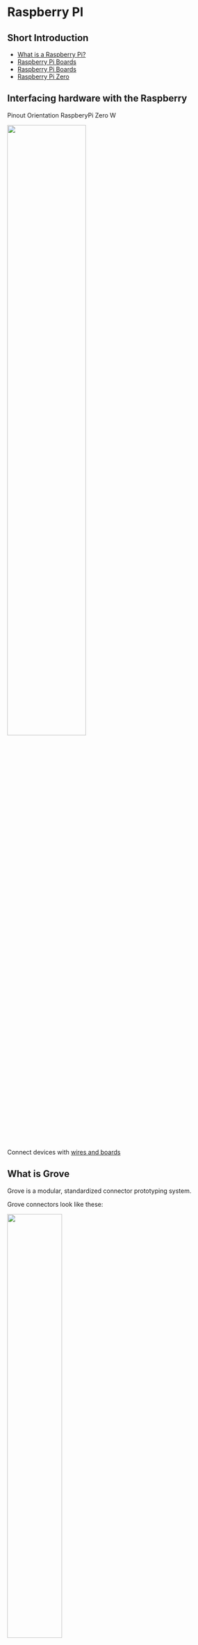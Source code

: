 # Raspberry PI
## Short Introduction
- [What is a Raspberry Pi?](https://www.raspberrypi.org/help/what-%20is-a-raspberry-pi/)
- [Raspberry Pi Boards](https://www.raspberrypi.org/products/)
- [Raspberry Pi Boards](https://www.raspberrypi.org/products/)
- [Raspberry Pi Zero](https://www.raspberrypi.org/products/raspberry-pi-zero/)

## Interfacing hardware with the Raspberry
Pinout Orientation RaspberyPi Zero W

<img src="images/raspberry_pinout_1.jpg" width="60%">

Connect devices with [wires and boards](https://therestartproject.org/wp-content/uploads/2018/08/Raspberry-Pi-thermostat-900x600.jpg)

## What is Grove
Grove is a modular, standardized connector prototyping system.

Grove connectors look like these:

<img src="https://www.omzlo.com/uploads/std_grove-vs-jst-face.jpg" width="50%">

Many different Grove-modules are available:
* [Sensors](http://wiki.seeedstudio.com/Sensor/)
* [Actuators](http://wiki.seeedstudio.com/Actuator/)
* [Displays](http://wiki.seeedstudio.com/Display/)
* [Communication](http://wiki.seeedstudio.com/Communication/)
* [Others](http://wiki.seeedstudio.com/Others/)


## Raspberry Pi HAT
HAT stands for “Hardware attached on top”. It is a new hardware specification for add-one modules for the Raspberry Pi.

Auto-configuration is a most interesting feature of HATs. With a controller on the board, the add-on board identifies itself. It tells the Raspberry Pi, which IO pins it is using, how they need to be configured and what drivers have to be loaded. 


## Grove Base Hat for Raspberry Pi Zero
In our examples we will use a [Hat for Raspberry Pi Zero:](http://wiki.seeedstudio.com/Grove_Base_Hat_for_Raspberry_Pi_Zero/) 

<img src="https://raw.githubusercontent.com/SeeedDocument/Grove_Base_Hat_for_Raspberry_Pi_Zero/master/img/main.jpg" width="50%">


## Grove.py library
[Grove.py](https://pypi.org/project/grove.py) is python library for [Seeedstudio](http://wiki.seeedstudio.com) Grove devices.

* The grove.py project on GitHub: https://github.com/seeed-studio/grove.py
* [Command Line Interface](https://github.com/Seeed-Studio/grove.py/tree/master/doc) with a list of grove-devices
* API Documentation: https://seeed-studio.github.io/grove.py/

## Hight level architecture

Grove.py depends on different hardware interface/libraries:

<img src="https://raw.githubusercontent.com/Seeed-Studio/grove.py/master/images/grove-py-arch.png" width="50%">


### HW-libraries

* [MRAA](https://github.com/intel-iot-devkit/mraa) is a low-level library, developed by Intel, for accessing the I/O functions (GPIO, I2C, SPI, PWM, UART) on a variety of boards such as Intel's Galileo and Edison boards, MinnowBoard Max, Raspberry Pi, and more. It is written in C/C++ and provides Python and Javascript bindings. libmraa supports the UP board since (v0.9.5) and is included with ubilinux.

* [UPM](https://github.com/intel-iot-devkit/upm) (Useful Packages & Modules) is a high-level library that makes use of mraa, and provides packages/modules to manage a variety of sensors and actuators. v0.5.1 is also included with ubilinux.

* [SMBUS ](https://github.com/intel-iot-devkit/upm) (System Management Bus) is a subset from the I2C protocol. [smbus2](https://pypi.org/project/smbus2/) is a Python implementation of the python-smbus package.

### HW-interfaces
* [GPIO](https://www.raspberrypi.org/documentation/usage/gpio/) General purpose input/output
* [I2C](https://i2c.info) is a bus, serial protocol and interface;
* [PWM](https://en.wikipedia.org/wiki/Pulse-width_modulation) is Pulse Width Modulation Interface

## Install Raspbian OS
1. Download the Raspbian-[Image](https://downloads.raspberrypi.org/raspbian_full_latest) "With Desktop and recommended software based on Debian Buster".
<br/>(Other images can be found [here](https://www.raspberrypi.org/downloads/raspbian/))

2. Get the image on the SD Card using a formating tool like [Etcher](https://www.balena.io/etcher/)

3. Copy two config files to SD  Card, to the root folder:
* [ssh](config/ssh) (empty file)
* [wpa_supplicant.conf](config/wpa_supplicant.conf)

4. Edit *wpa_supplicant.conf* to specify wifi-network and password

5. Put the SD Card into Raspberry Pi

6. Power on Raspberry Pi

Here is the video instruction [How to Setup Raspberry Pi Zero](https://www.youtube.com/watch?v=3VO4vGlQ1pg&t=178s)

## SSH to Raspberry Pi
First try to ping Raspberry to make sure that it is up and running:
```bash
ping raspberrypi.local
```

Than try ssh:
```bash
ssh pi@raspberrypi.local
```
The default password is *raspberry*


## Set up remote Desktop (optional)
```bash
sudo apt-get install tightvncserver
sudo apt-get install xrdp
```

## Install packages

Updated installed packages:
```bash
sudo apt-get update

```
Install [gpiozero](https://gpiozero.readthedocs.io/en/stable/) library (if not installed yet)

```bash
sudo apt install python3-gpiozero
```

Install/update all dependencies and latest [grove.py](https://pypi.org/project/grove.py/):

```bash
curl -sL https://github.com/Seeed-Studio/grove.py/raw/master/install.sh | sudo bash -s -
```
It make take some time (~15-20 min) to install/update all packages. At the end, when everything is successfully installed the follwing message should be printed:
```bash
Successfully installed grove.py-0.6
#######################################################
  Lastest Grove.py from github install complete   !!!!!
#######################################################
```

Copy manually MRAA & UPM
```bash
cd /usr/local/lib/python3.7/dist-packages
pi@raspberrypi:/usr/local/lib/python3.7/dist-packages

sudo cp -r /usr/lib/python3.5/dist-packages/upm .
sudo cp /usr/lib/python3.5/dist-packages/mraa.py .
sudo cp /usr/lib/python3.5/dist-packages/_mraa.so .
```

## Simple (hello world!) Led-project 
As an example let's create a simple project with [Led](https://www.seeedstudio.com/Grove-Multi-Color-Flash-LED-5m-p-1141.html).
* Create a python script ```led.py```:
```
import time
from grove.grove_led import GroveLed

# connect to pin 5(slot D5)
PIN = 5
led = GroveLed(PIN)
while True:
    led.on()
    time.sleep(1)
    led.off()
    time.sleep(1)
```
* Connect Led to the slot D5;
* Run the following command:
```bash
python3.7 led.py
```

## Assignements
* Install Raspbian OS;
* Createa and run a python-script for simple hello-world project (with [Led](https://www.seeedstudio.com/Grove-Multi-Color-Flash-LED-5m-p-1141.html));
* A project with a [button](http://wiki.seeedstudio.com/Grove-Button/) and [led](https://www.seeedstudio.com/Grove-Multi-Color-Flash-LED-5m-p-1141.html): when button is pressed than led is On; when button is released than led is Off;
* A project with a [motion-sensor](https://www.seeedstudio.com/Grove-mini-PIR-motion-sensor-p-2930.html) and [led](https://www.seeedstudio.com/Grove-Multi-Color-Flash-LED-5m-p-1141.html): when motion is detected than led is On/Off;
* A project with a [temperature-sensor](https://www.seeedstudio.com/Grove-Temperature-Sensor.html) and [led](https://www.seeedstudio.com/Grove-Multi-Color-Flash-LED-5m-p-1141.html): when temperature in a room is more than xx°C than led is On;

## Useful resources
* Raspberry Pi Foundation: https://www.raspberrypi.org
* Seeed IoT hardware: http://wiki.seeedstudio.com/
* Grove.py CLI with a list of supported divices: https://github.com/Seeed-Studio/grove.py/tree/master/doc
* Dexter Industries (GrovePi): https://www.dexterindustries.com/grovepi/
